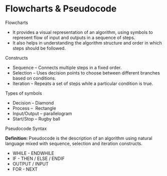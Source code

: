 # Flowcharts & Pseudocode
Flowcharts

*   It provides a visual representation of an algorithm, using symbols to represent flow of input and outputs in a sequence of steps. 
*   It also helps in understanding the algorithm structure and order in which steps should be followed.

Constructs

*   Sequence – Connects multiple steps in a fixed order.
*   Selection – Uses decision points to choose between different branches based on conditions.
*   Iteration – Repeats a set of steps while a particular condition is true.

Types of symbols

*   Decision – Diamond
*   Process –  Rectangle
*   Input/Output – parallelogram
*   Start/Stop – Rugby ball

Pseudocode Syntax

**Definition:** Pseudocode is the description of an algorithm using natural language mixed with sequence, selection and iteration constructs.

*   WHILE - ENDWHILE
*   IF - THEN / ELSE / ENDIF
*   OUTPUT / INPUT
*   FOR - NEXT